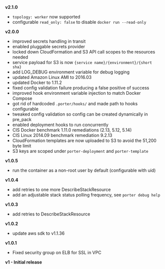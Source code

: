 **v2.1.0**

- `topology: worker` now supported
- configurable `read_only: false` to disable `docker run --read-only`

**v2.0.0**

- improved secrets handling in transit
- enabled pluggable secrets provider
- locked down CloudFormation and S3 API call scopes to the resources needed
- service payload for S3 is now `{service name}/{environment}/{short sha}`
- add LOG_DEBUG environment variable for debug logging
- updated Amazon Linux AMI to 2016.03
- updated Docker to 1.11.2
- fixed config validation failure producing a false positive of success
- improved hook environment variable injection to match Docker Compose
- got rid of hardcoded `.porter/hooks/` and made path to hooks configurable
- tweaked config validation so config can be created dynamically in pre_pack
- enabled deployment hooks to run concurrently
- CIS Docker benchmark 1.11.0 remediations (2.13, 5.12, 5.14)
- CIS Linux 2014.09 benchmark remediation 9.2.13
- CloudFormation templates are now uploaded to S3 to avoid the 51,200 byte limit
- S3 keys are scoped under `porter-deployment` and `porter-template`

**v1.0.5**

- run the container as a non-root user by default (configurable with uid)

**v1.0.4**

- add retries to one more DescribeStackResource
- add an adjustable stack status polling frequency, see `porter debug help`

**v1.0.3**

- add retries to DescribeStackResource

**v1.0.2**

- update aws sdk to v1.1.36

**v1.0.1**

- Fixed security group on ELB for SSL in VPC

**v1 - Initial release**
